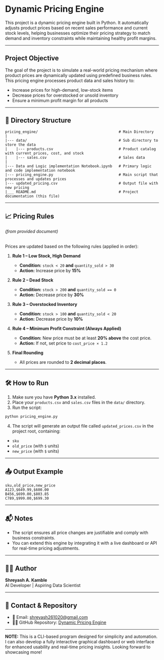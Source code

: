 # Dynamic Pricing Engine

This project is a dynamic pricing engine built in Python. It automatically adjusts product prices based on recent sales performance and current stock levels, helping businesses optimize their pricing strategy to match demand and inventory constraints while maintaining healthy profit margins.

---

## Project Objective

The goal of the project is to simulate a real-world pricing mechanism where product prices are dynamically updated using predefined business rules. This pricing engine processes product data and sales history to:

- Increase prices for high-demand, low-stock items
- Decrease prices for overstocked or unsold inventory
- Ensure a minimum profit margin for all products

---

## 📁 Directory Structure

```         
pricing_engine/                                     # Main Directory
|
|--- data/                                          # Sub directory to store the data
|    |--- products.csv                              # Product catalog with current prices, cost, and stock
|    |--- sales.csv                                 # Sales data
|
|--- Data and Logic implementation Notebook.ipynb   # Primary logic and code implementation notebook
|--- pricing_engine.py                              # Main script that processes and updates prices
|--- updated_pricing.csv                            # Output file with new pricing
|___ README.md                                      # Project documentation (this file)
```

---

## 📈 Pricing Rules
###### (from provided document)

Prices are updated based on the following rules (applied in order):

1. **Rule 1 – Low Stock, High Demand**
   - **Condition:** `stock < 20` **and** `quantity_sold > 30`
   - **Action:** Increase price by **15%**

2. **Rule 2 – Dead Stock**
   - **Condition:** `stock > 200` **and** `quantity_sold == 0`
   - **Action:** Decrease price by **30%**

3. **Rule 3 – Overstocked Inventory**
   - **Condition:** `stock > 100` **and** `quantity_sold < 20`
   - **Action:** Decrease price by **10%**

4. **Rule 4 – Minimum Profit Constraint (Always Applied)**
   - **Condition:** New price must be at least **20% above** the cost price.
   - **Action:** If not, set price to `cost_price × 1.2`

5. **Final Rounding**
   - All prices are rounded to **2 decimal places**.

---

## 🛠 How to Run

1. Make sure you have **Python 3.x** installed.
2. Place your `products.csv` and `sales.csv` files in the `data/` directory.
3. Run the script:

```bash
python pricing_engine.py
```

4. The script will generate an output file called `updated_prices.csv` in the project root, containing:

- `sku`
- `old_price` (with `$` units)
- `new_price` (with `$` units)

---

## 📤 Output Example

```
sku,old_price,new_price
A123,$649.99,$600.00
B456,$699.00,$803.85
C789,$999.00,$699.30
```

---

## 📬 Notes

- The script ensures all price changes are justifiable and comply with business constraints.
- You can extend this engine by integrating it with a live dashboard or API for real-time pricing adjustments.

---

## 👨‍💻 Author

**Shreyash A. Kamble**  
AI Developer | Aspiring Data Scientist <br>

---

## 🔗 Contact & Repository

- 📧 Email: [shreyash261020@gmail.com](mailto:shreyash261020@gmail.com)
- 🧑‍💻 GitHub Repository: [Dynamic Pricing Engine](https://github.com/mrkshreyash/dynamic-pricing-engine.git)

---

**NOTE:** This is a CLI-based program designed for simplicity and automation. I can also develop a fully interactive graphical dashboard or web interface for enhanced usability and real-time pricing insights. Looking forward to showcasing more!